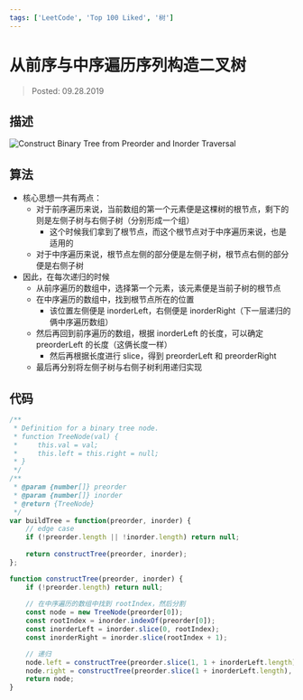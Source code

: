 ```yaml
---
tags: ['LeetCode', 'Top 100 Liked', '树']
---
```


# 从前序与中序遍历序列构造二叉树

> Posted: 09.28.2019

<Tag />

## 描述

![Construct Binary Tree from Preorder and Inorder Traversal](/constructBST.png)

## 算法

- 核心思想一共有两点：
  - 对于前序遍历来说，当前数组的第一个元素便是这棵树的根节点，剩下的则是左侧子树与右侧子树（分别形成一个组）
    - 这个时候我们拿到了根节点，而这个根节点对于中序遍历来说，也是适用的
  - 对于中序遍历来说，根节点左侧的部分便是左侧子树，根节点右侧的部分便是右侧子树
- 因此，在每次递归的时候
  - 从前序遍历的数组中，选择第一个元素，该元素便是当前子树的根节点
  - 在中序遍历的数组中，找到根节点所在的位置
    - 该位置左侧便是 inorderLeft，右侧便是 inorderRight（下一层递归的俩中序遍历数组）
  - 然后再回到前序遍历的数组，根据 inorderLeft 的长度，可以确定 preorderLeft 的长度（这俩长度一样）
    - 然后再根据长度进行 slice，得到 preorderLeft 和 preorderRight
  - 最后再分别将左侧子树与右侧子树利用递归实现

## 代码

```javascript
/**
 * Definition for a binary tree node.
 * function TreeNode(val) {
 *     this.val = val;
 *     this.left = this.right = null;
 * }
 */
/**
 * @param {number[]} preorder
 * @param {number[]} inorder
 * @return {TreeNode}
 */
var buildTree = function(preorder, inorder) {
    // edge case
    if (!preorder.length || !inorder.length) return null;
    
    return constructTree(preorder, inorder);
};

function constructTree(preorder, inorder) {
    if (!preorder.length) return null;
    
    // 在中序遍历的数组中找到 rootIndex，然后分割
    const node = new TreeNode(preorder[0]);
    const rootIndex = inorder.indexOf(preorder[0]);
    const inorderLeft = inorder.slice(0, rootIndex);
    const inorderRight = inorder.slice(rootIndex + 1);

    // 递归
    node.left = constructTree(preorder.slice(1, 1 + inorderLeft.length), inorderLeft);
    node.right = constructTree(preorder.slice(1 + inorderLeft.length), inorderRight);
    return node;
}
```

<Disqus />